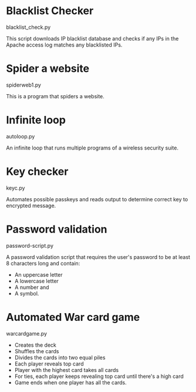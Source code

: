 # Blacklist Checker
blacklist_check.py

This script downloads IP blacklist database and checks if any IPs in the Apache access log matches any blacklisted IPs.   

# Spider a website
spiderweb1.py

This is a program that spiders a website.  

# Infinite loop
autoloop.py

An infinite loop that runs multiple programs of a wireless security suite. 

# Key checker
keyc.py

Automates possible passkeys and reads output to determine correct key to encrypted message.

# Password validation 
password-script.py

A password validation script that requires the user's password to be at least 8 characters long and contain:

- An uppercase letter
- A lowercase letter
- A number and
- A symbol. 


# Automated War card game
warcardgame.py

- Creates the deck
- Shuffles the cards 
- Divides the cards into two equal piles
- Each player reveals top card
- Player with the highest card takes all cards
- For ties, each player keeps revealing top card until there's a high card
- Game ends when one player has all the cards.
